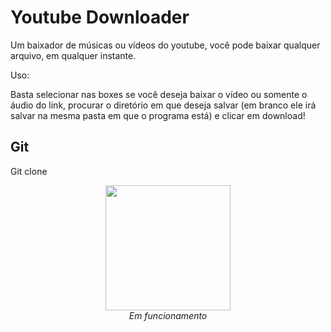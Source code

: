 # Youtube Downloader
Um baixador de músicas ou vídeos do youtube, você pode baixar qualquer arquivo, em qualquer instante.


Uso:


Basta selecionar nas boxes se você deseja baixar o vídeo ou somente o áudio do link, procurar o diretório em que deseja salvar (em branco ele irá salvar na mesma pasta em que o programa está) e clicar em download!


## Git
Git clone


<p align="center">
  <img height=200 src="/img/Screenshot_1.png" >
  <br>
  <i>Em funcionamento </i>
</p>
